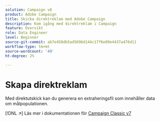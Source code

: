 ```yaml
---
solution: Campaign v8
product: Adobe Campaign
title: Skicka direktreklam med Adobe Campaign
description: Kom igång med direktreklam i Campaign
feature: Översikt
role: Data Engineer
level: Beginner
source-git-commit: ab7e458db5ad5696d144c17f6e89e4437a476d11
workflow-type: tm+mt
source-wordcount: '49'
ht-degree: 2%

---
```


# Skapa direktreklam

Med direktutskick kan du generera en extraheringsfil som innehåller data om målpopulationen.

[!DNL :arrow_upper_right:] Läs mer i dokumentationen för  [Campaign Classic v7](https://experienceleague.adobe.com/docs/campaign-classic/using/sending-messages/sending-direct-mail/about-direct-mail-channel.html)

